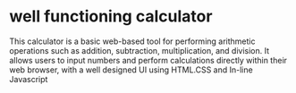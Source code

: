 ﻿# well functioning calculator
 This calculator is a basic web-based tool for performing arithmetic operations such as addition, subtraction, multiplication, and division. It allows users to input numbers and perform calculations directly within their web browser, with a well designed UI
 using HTML.CSS and In-line Javascript
